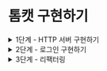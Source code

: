 # 톰캣 구현하기

<details>
<summary>1단계 - HTTP 서버 구현하기</summary>

구현 기능 목록

- [x] GET /index.html 응답하기
- [x] .css, .js 지원하기
- [x] Query String 파싱하기

리팩터링

- [x] Http11Request를 만들어 InputStream으로부터 request를 가져오는 책임 분리
- [x] Url를 enum으로 만들어 Processor 내의 분기 처리 제거
- [x] Http11Response를 만들어 response를 만드는 책임 분리
    - [x] outputStream.write() 부분까지 책임 분리
- [x] GET 이외의 요청에 대한 처리
- [x] 커스텀 예외를 만들어 상황에 보다 적합한 예외 반환
- [x] 로그인시 존재하는 유저인지 확인하는 로직 처리 고민하기
    - [x] queryString을 관리하는 책임 분리
    -

</details>

<details>
<summary>2단계 - 로그인 구현하기</summary>

구현 기능 목록

- [x] HTTP Status Code 302
- [x] POST 방식으로 회원가입
- [x] Cookie에 JSESSIONID 값 저장하기
- [x] Session 구현하기

리팩터링

- [x] 패키지 구조에 맞게 application 영역과 framework 영역 분리하기
- [x] Http11Response 내부와 테스트에서만 사용되는 getOkResponse() 메서드 private으로 수정  
  -> StatusCode 클래스에서 사용되어 public으로 유지
- [x] response header, response body를 클래스로 분리
- [x] request header, request body를 클래스로 분리
- [x] 로그인 페이지에서 패스워드를 입력하지 않으면 발생하는 예외 수정
- [x] 회원 정보 필드가 비어있는 경우 발생하는 예외 수정
- [x] 리다이렉트 시 location을 할당하여 해당 url로 리다이렉트 되도록 수정
- [x] Url 내부의 Function 로직을 Handler 클래스로 분리
- [x] 로그인 요청을 POST 로 메서드 변경
- [x] null을 사용하는 부분 최대한 Optional 로 수정
- [x] response 에서 setCookie 부분을 JsessionId 에 의존적이지 않게 수정
- [x] 매직 넘버 상수로 분리하기

</details>

<details>
<summary>3단계 - 리팩터링</summary>

구현 기능 목록

- [x] HttpRequest 클래스 구현하기
- [ ] HttpResponse 클래스 구현하기
- [ ] Controller 인터페이스 추가하기

리팩터링

- [ ] 테스트 코드 추가하기

</details>

